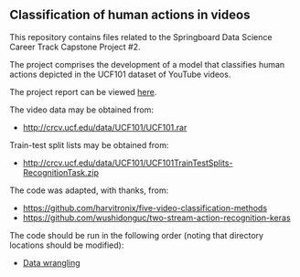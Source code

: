 ## Classification of human actions in videos

This repository contains files related to the Springboard Data Science Career Track Capstone Project #2.

The project comprises the development of a model that classifies human actions depicted in the UCF101 dataset of YouTube videos.

The project report can be viewed [here](https://github.com/adriatic13/springboard/blob/master/dsct_capstone2/Marinovich_Cap2_Final_Report.pdf).

The video data may be obtained from:

  * http://crcv.ucf.edu/data/UCF101/UCF101.rar

Train-test split lists may be obtained from:

  * http://crcv.ucf.edu/data/UCF101/UCF101TrainTestSplits-RecognitionTask.zip

The code was adapted, with thanks, from:

  * https://github.com/harvitronix/five-video-classification-methods
  * https://github.com/wushidonguc/two-stream-action-recognition-keras 

The code should be run in the following order (noting that directory locations should be modified):

  * [Data wrangling](https://github.com/adriatic13/springboard/blob/master/dsct_capstone2/Adrian_Marinovich___Cap2_data_wrangling190221.ipynb)
 
